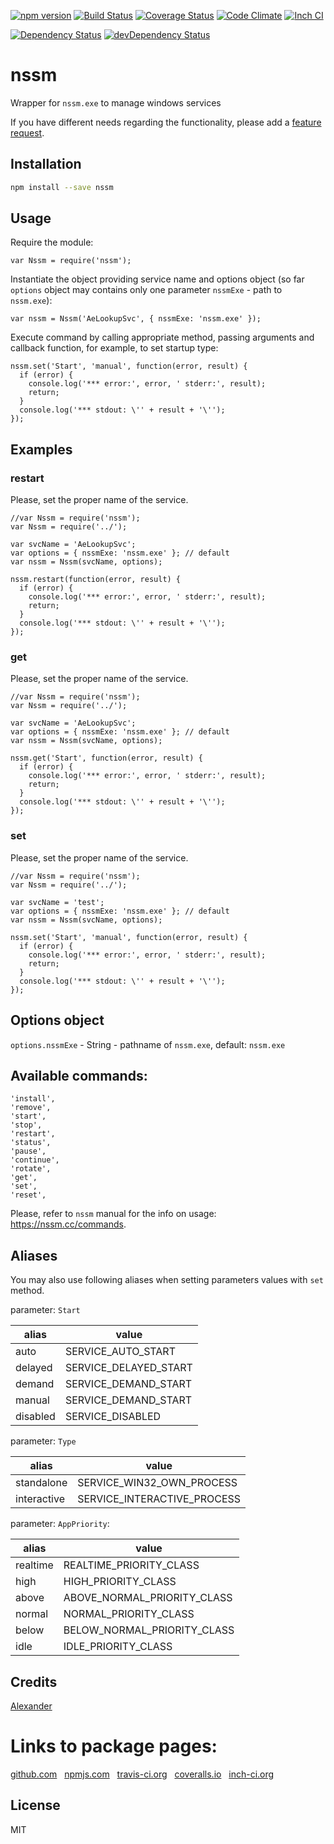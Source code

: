 [![npm version](https://badge.fury.io/js/nssm.svg)](http://badge.fury.io/js/nssm)
[![Build Status](https://travis-ci.org/alykoshin/nssm.svg)](https://travis-ci.org/alykoshin/nssm)
[![Coverage Status](https://coveralls.io/repos/alykoshin/nssm/badge.svg?branch=master&service=github)](https://coveralls.io/github/alykoshin/nssm?branch=master)
[![Code Climate](https://codeclimate.com/github/alykoshin/nssm/badges/gpa.svg)](https://codeclimate.com/github/alykoshin/nssm)
[![Inch CI](https://inch-ci.org/github/alykoshin/nssm.svg?branch=master)](https://inch-ci.org/github/alykoshin/nssm)

[![Dependency Status](https://david-dm.org/alykoshin/nssm/status.svg)](https://david-dm.org/alykoshin/nssm#info=dependencies)
[![devDependency Status](https://david-dm.org/alykoshin/nssm/dev-status.svg)](https://david-dm.org/alykoshin/nssm#info=devDependencies)


# nssm

Wrapper for `nssm.exe` to manage windows services


If you have different needs regarding the functionality, please add a [feature request](https://github.com/alykoshin/nssm/issues).


## Installation

```sh
npm install --save nssm
```

## Usage

Require the module:

```
var Nssm = require('nssm');
```

Instantiate the object providing service name and options object (so far `options` object may contains only one parameter `nssmExe` - path to `nssm.exe`):

```
var nssm = Nssm('AeLookupSvc', { nssmExe: 'nssm.exe' });
```

Execute command by calling appropriate method, passing arguments and callback function, for example, to set startup type: 

```
nssm.set('Start', 'manual', function(error, result) {
  if (error) {
    console.log('*** error:', error, ' stderr:', result);
    return;
  }
  console.log('*** stdout: \'' + result + '\'');
});
```

## Examples

### restart

Please, set the proper name of the service.

```
//var Nssm = require('nssm');
var Nssm = require('../');

var svcName = 'AeLookupSvc';
var options = { nssmExe: 'nssm.exe' }; // default
var nssm = Nssm(svcName, options);

nssm.restart(function(error, result) {
  if (error) {
    console.log('*** error:', error, ' stderr:', result);
    return;
  }
  console.log('*** stdout: \'' + result + '\'');
});
```

### get 

Please, set the proper name of the service.

```
//var Nssm = require('nssm');
var Nssm = require('../');

var svcName = 'AeLookupSvc';
var options = { nssmExe: 'nssm.exe' }; // default
var nssm = Nssm(svcName, options);

nssm.get('Start', function(error, result) {
  if (error) {
    console.log('*** error:', error, ' stderr:', result);
    return;
  }
  console.log('*** stdout: \'' + result + '\'');
});
```

### set 

Please, set the proper name of the service.

```
//var Nssm = require('nssm');
var Nssm = require('../');

var svcName = 'test';
var options = { nssmExe: 'nssm.exe' }; // default
var nssm = Nssm(svcName, options);

nssm.set('Start', 'manual', function(error, result) {
  if (error) {
    console.log('*** error:', error, ' stderr:', result);
    return;
  }
  console.log('*** stdout: \'' + result + '\'');
});
```

## Options object

`options.nssmExe` - String - pathname of `nssm.exe`, default: `nssm.exe`


## Available commands: 
    'install',
    'remove',
    'start',
    'stop',
    'restart',
    'status',
    'pause',
    'continue',
    'rotate',
    'get',
    'set',
    'reset',

Please, refer to `nssm` manual for the info on usage: https://nssm.cc/commands. 

## Aliases

You may also use following aliases when setting parameters values with `set` method.


parameter: `Start`

| alias       | value                       |
|-------------|-----------------------------|
| auto        | SERVICE_AUTO_START          |
| delayed     | SERVICE_DELAYED_START       |
| demand      | SERVICE_DEMAND_START        |
| manual      | SERVICE_DEMAND_START        |
| disabled    | SERVICE_DISABLED            |

parameter: `Type`

| alias       | value                       |
|-------------|-----------------------------|
| standalone  | SERVICE_WIN32_OWN_PROCESS   |
| interactive | SERVICE_INTERACTIVE_PROCESS | 

parameter: `AppPriority`: 

| alias       | value                       |
|-------------|-----------------------------|
| realtime    | REALTIME_PRIORITY_CLASS     |
| high        | HIGH_PRIORITY_CLASS         |
| above       | ABOVE_NORMAL_PRIORITY_CLASS |
| normal      | NORMAL_PRIORITY_CLASS       |
| below       | BELOW_NORMAL_PRIORITY_CLASS |
| idle        | IDLE_PRIORITY_CLASS         |




## Credits
[Alexander](https://github.com/alykoshin/)


# Links to package pages:

[github.com](https://github.com/alykoshin/nssm) &nbsp; [npmjs.com](https://www.npmjs.com/package/nssm) &nbsp; [travis-ci.org](https://travis-ci.org/alykoshin/nssm) &nbsp; [coveralls.io](https://coveralls.io/github/alykoshin/nssm) &nbsp; [inch-ci.org](https://inch-ci.org/github/alykoshin/nssm)


## License

MIT
